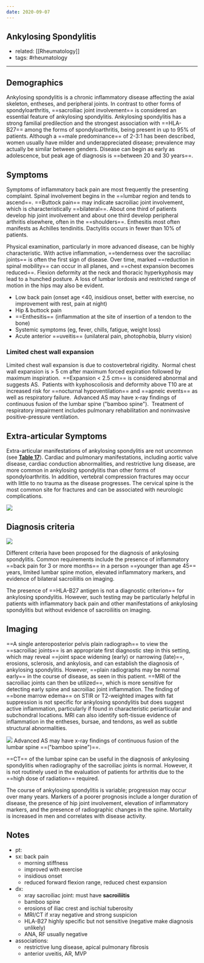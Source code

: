 ```yaml
---
date: 2020-09-07
---
```


## Ankylosing Spondylitis

- related: [[Rheumatology]]
- tags: #rheumatology
---

## Demographics

<!-- ankylosing spondylitis demographics b:788091349168-->

Ankylosing spondylitis is a chronic inflammatory disease affecting the axial skeleton, entheses, and peripheral joints. In contrast to other forms of spondyloarthritis, ==sacroiliac joint involvement== is considered an essential feature of ankylosing spondylitis. Ankylosing spondylitis has a strong familial predilection and the strongest association with ==HLA-B27== among the forms of spondyloarthritis, being present in up to 95% of patients. Although a ==male predominance== of 2-3:1 has been described, women usually have milder and underappreciated disease; prevalence may actually be similar between genders. Disease can begin as early as adolescence, but peak age of diagnosis is ==between 20 and 30 years==.

## Symptoms

<!-- ankylosing spondylitis sx b:953890044689-->

Symptoms of inflammatory back pain are most frequently the presenting complaint. Spinal involvement begins in the ==lumbar region and tends to ascend==. ==Buttock pain== may indicate sacroiliac joint involvement, which is characteristically ==bilateral==. About one third of patients develop hip joint involvement and about one third develop peripheral arthritis elsewhere, often in the ==shoulders==. Enthesitis most often manifests as Achilles tendinitis. Dactylitis occurs in fewer than 10% of patients.

Physical examination, particularly in more advanced disease, can be highly characteristic. With active inflammation, ==tenderness over the sacroiliac joints== is often the first sign of disease. Over time, marked ==reduction in spinal mobility== can occur in all planes, and ==chest expansion becomes reduced==. Flexion deformity at the neck and thoracic hyperkyphosis may lead to a hunched posture. A loss of lumbar lordosis and restricted range of motion in the hips may also be evident.

- Low back pain (onset age <40, insidious onset, better with exercise, no improvement with rest, pain at night)
- Hip & buttock pain
- ==Enthesitis== (inflammation at the site of insertion of a tendon to the bone)
- Systemic symptoms (eg, fever, chills, fatigue, weight loss)
- Acute anterior ==uveitis== (unilateral pain, photophobia, blurry vision)

### Limited chest wall expansion

Limited chest wall expansion is due to costovertebral rigidity.  Normal chest wall expansion is > 5 cm after maximum forced expiration followed by maximum inspiration.  ==Expansion < 2.5 cm== is considered abnormal and suggests AS.  Patients with kyphoscoliosis and deformity above T10 are at increased risk for ==nocturnal hypoventilation== and ==apneic events== as well as respiratory failure.  Advanced AS may have x-ray findings of continuous fusion of the lumbar spine ("bamboo spine").  Treatment of respiratory impairment includes pulmonary rehabilitation and noninvasive positive-pressure ventilation.

## Extra-articular Symptoms

Extra-articular manifestations of ankylosing spondylitis are not uncommon (see **[Table 17](https://mksap18.acponline.org/app/topics/rm/tables/mk18_a_rm_t17)**). Cardiac and pulmonary manifestations, including aortic valve disease, cardiac conduction abnormalities, and restrictive lung disease, are more common in ankylosing spondylitis than other forms of spondyloarthritis. In addition, vertebral compression fractures may occur with little to no trauma as the disease progresses. The cervical spine is the most common site for fractures and can be associated with neurologic complications.

![](https://photos.thisispiggy.com/file/wikiFiles/20220301110022.png)

## Diagnosis criteria

![](https://photos.thisispiggy.com/file/wikiFiles/20220716085422.png)

Different criteria have been proposed for the diagnosis of ankylosing spondylitis. Common requirements include the presence of inflammatory ==back pain for 3 or more months== in a person ==younger than age 45== years, limited lumbar spine motion, elevated inflammatory markers, and evidence of bilateral sacroiliitis on imaging.

The presence of ==HLA-B27 antigen is not a diagnostic criterion== for ankylosing spondylitis. However, such testing may be particularly helpful in patients with inflammatory back pain and other manifestations of ankylosing spondylitis but without evidence of sacroiliitis on imaging.

## Imaging

<!-- ankylosing spondylitis imaging b:287549005108-->

==A single anteroposterior pelvis plain radiograph== to view the ==sacroiliac joints== is an appropriate first diagnostic step in this setting, which may reveal ==joint space widening (early) or narrowing (late)==, erosions, sclerosis, and ankylosis, and can establish the diagnosis of ankylosing spondylitis. However, ==plain radiographs may be normal early== in the course of disease, as seen in this patient. ==MRI of the sacroiliac joints can then be utilized==, which is more sensitive for detecting early spine and sacroiliac joint inflammation. The finding of ==bone marrow edema== on STIR or T2-weighted images with fat suppression is not specific for ankylosing spondylitis but does suggest active inflammation, particularly if found in characteristic periarticular and subchondral locations. MRI can also identify soft-tissue evidence of inflammation in the entheses, bursae, and tendons, as well as subtle structural abnormalities.

![](https://photos.thisispiggy.com/file/wikiFiles/20200908203454_14.png)
Advanced AS may have x-ray findings of continuous fusion of the lumbar spine ==("bamboo spine")==.

==CT== of the lumbar spine can be useful in the diagnosis of ankylosing spondylitis when radiography of the sacroiliac joints is normal. However, it is not routinely used in the evaluation of patients for arthritis due to the ==high dose of radiation== required.

The course of ankylosing spondylitis is variable; progression may occur over many years. Markers of a poorer prognosis include a longer duration of disease, the presence of hip joint involvement, elevation of inflammatory markers, and the presence of radiographic changes in the spine. Mortality is increased in men and correlates with disease activity.

<!-- ignore -->

## Notes

- pt:
- sx: back pain
	- morning stiffness
	- improved with exercise
	- insidious onset
	- reduced forward flexion range, reduced chest expansion
- dx:
	- xray sacroiliac joint: must have **sacroiliitis**
	- bamboo spine
	- erosions of iliac crest and ischial tuberosity
	- MRI/CT if xray negative and strong suspicion
	- HLA-B27 highly specific but not sensitive (negative make diagnosis unlikely)
	- ANA, RF usually negative
- associations:
	- restrictive lung disease, apical pulmonary fibrosis
	- anterior uveitis, AR, MVP
